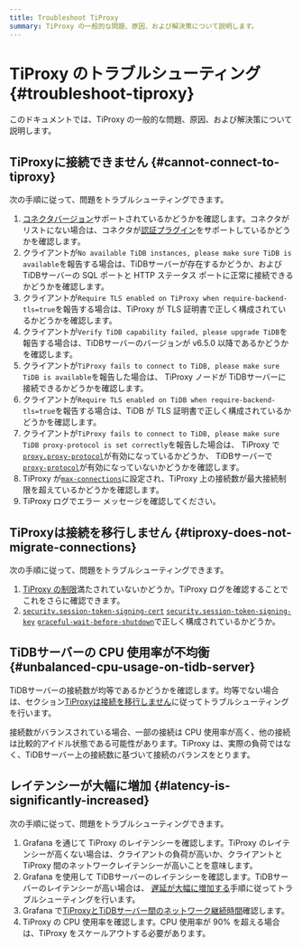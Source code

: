 ```yaml
---
title: Troubleshoot TiProxy
summary: TiProxy の一般的な問題、原因、および解決策について説明します。
---
```


# TiProxy のトラブルシューティング {#troubleshoot-tiproxy}

このドキュメントでは、TiProxy の一般的な問題、原因、および解決策について説明します。

## TiProxyに接続できません {#cannot-connect-to-tiproxy}

次の手順に従って、問題をトラブルシューティングできます。

1.  [コネクタバージョン](/tiproxy/tiproxy-overview.md#supported-connectors)サポートされているかどうかを確認します。コネクタがリストにない場合は、コネクタが[認証プラグイン](https://dev.mysql.com/doc/refman/8.0/en/pluggable-authentication.html)をサポートしているかどうかを確認します。
2.  クライアントが`No available TiDB instances, please make sure TiDB is available`を報告する場合は、TiDBサーバーが存在するかどうか、および TiDBサーバーの SQL ポートと HTTP ステータス ポートに正常に接続できるかどうかを確認します。
3.  クライアントが`Require TLS enabled on TiProxy when require-backend-tls=true`を報告する場合は、TiProxy が TLS 証明書で正しく構成されているかどうかを確認します。
4.  クライアントが`Verify TiDB capability failed, please upgrade TiDB`を報告する場合は、TiDBサーバーのバージョンが v6.5.0 以降であるかどうかを確認します。
5.  クライアントが`TiProxy fails to connect to TiDB, please make sure TiDB is available`を報告した場合は、 TiProxy ノードが TiDBサーバーに接続できるかどうかを確認します。
6.  クライアントが`Require TLS enabled on TiDB when require-backend-tls=true`を報告する場合は、TiDB が TLS 証明書で正しく構成されているかどうかを確認します。
7.  クライアントが`TiProxy fails to connect to TiDB, please make sure TiDB proxy-protocol is set correctly`を報告した場合は、 TiProxy で[`proxy.proxy-protocol`](/tiproxy/tiproxy-configuration.md#proxy-protocol)が有効になっているかどうか、 TiDBサーバーで[`proxy-protocol`](/tidb-configuration-file.md#proxy-protocol)が有効になっていないかどうかを確認します。
8.  TiProxy が[`max-connections`](/tiproxy/tiproxy-configuration.md#max-connections)に設定され、TiProxy 上の接続数が最大接続制限を超えているかどうかを確認します。
9.  TiProxy ログでエラー メッセージを確認してください。

## TiProxyは接続を移行しません {#tiproxy-does-not-migrate-connections}

次の手順に従って、問題をトラブルシューティングできます。

1.  [TiProxy の制限](/tiproxy/tiproxy-overview.md#limitations)満たされていないかどうか。TiProxy ログを確認することでこれをさらに確認できます。
2.  [`security.session-token-signing-cert`](/tidb-configuration-file.md#session-token-signing-cert-new-in-v640) [`security.session-token-signing-key`](/tidb-configuration-file.md#session-token-signing-key-new-in-v640) [`graceful-wait-before-shutdown`](/tidb-configuration-file.md#graceful-wait-before-shutdown-new-in-v50)で正しく構成されているかどうか。

## TiDBサーバーの CPU 使用率が不均衡 {#unbalanced-cpu-usage-on-tidb-server}

TiDBサーバーの接続数が均等であるかどうかを確認します。均等でない場合は、セクション[TiProxyは接続を移行しません](#tiproxy-does-not-migrate-connections)に従ってトラブルシューティングを行います。

接続数がバランスされている場合、一部の接続は CPU 使用率が高く、他の接続は比較的アイドル状態である可能性があります。TiProxy は、実際の負荷ではなく、TiDBサーバー上の接続数に基づいて接続のバランスをとります。

## レイテンシーが大幅に増加 {#latency-is-significantly-increased}

次の手順に従って、問題をトラブルシューティングできます。

1.  Grafana を通じて TiProxy のレイテンシーを確認します。TiProxy のレイテンシーが高くない場合は、クライアントの負荷が高いか、クライアントと TiProxy 間のネットワークレイテンシーが高いことを意味します。
2.  Grafana を使用して TiDBサーバーのレイテンシーを確認します。TiDBサーバーのレイテンシーが高い場合は、 [遅延が大幅に増加する](/tidb-troubleshooting-map.md#2-latency-increases-significantly)手順に従ってトラブルシューティングを行います。
3.  Grafana で[TiProxyとTiDBサーバー間のネットワーク継続時間](/tiproxy/tiproxy-grafana.md#backend)確認します。
4.  TiProxy の CPU 使用率を確認します。CPU 使用率が 90% を超える場合は、TiProxy をスケールアウトする必要があります。

